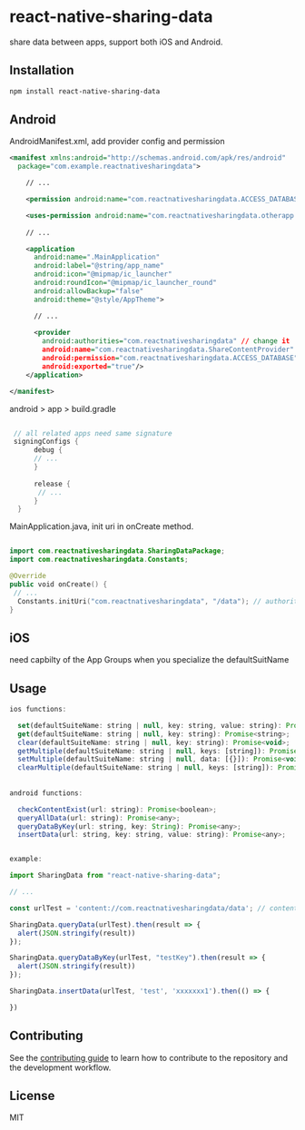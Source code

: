 # react-native-sharing-data

share data between apps, support both iOS and Android.

## Installation

```sh
npm install react-native-sharing-data
```

## Android

AndroidManifest.xml, add provider config and permission
```xml
<manifest xmlns:android="http://schemas.android.com/apk/res/android"
  package="com.example.reactnativesharingdata">

    // ...

    <permission android:name="com.reactnativesharingdata.ACCESS_DATABASE" android:protectionLevel="signature" /> // keep name same as "android:permission"

    <uses-permission android:name="com.reactnativesharingdata.otherapp.ACCESS_DATABASE" /> // change to the permission name of the other app you wanna get data.
  
    // ...

    <application
      android:name=".MainApplication"
      android:label="@string/app_name"
      android:icon="@mipmap/ic_launcher"
      android:roundIcon="@mipmap/ic_launcher_round"
      android:allowBackup="false"
      android:theme="@style/AppTheme">

      // ...
      
      <provider
        android:authorities="com.reactnativesharingdata" // change it  if you need.
        android:name="com.reactnativesharingdata.ShareContentProvider" // DO NOT CHANGE
        android:permission="com.reactnativesharingdata.ACCESS_DATABASE" // change it if you need, but keep the same with permission name above
        android:exported="true"/>
    </application>

</manifest>

```

android > app > build.gradle
```gradle

 // all related apps need same signature
 signingConfigs {
      debug {
      // ...
      }
      
      release {
       // ...
      }
  }

```

MainApplication.java, init uri in onCreate method.
```kotlin

import com.reactnativesharingdata.SharingDataPackage;
import com.reactnativesharingdata.Constants;

@Override
public void onCreate() {
 // ...
  Constants.initUri("com.reactnativesharingdata", "/data"); // authorities and path, change if you need. authorities must be the same with "android:authorities" in AndroidManifest.xml 
}
```

## iOS

need capbilty of the App Groups when you specialize the defaultSuitName

## Usage

```js
ios functions:

  set(defaultSuiteName: string | null, key: string, value: string): Promise<void>;
  get(defaultSuiteName: string | null, key: string): Promise<string>;
  clear(defaultSuiteName: string | null, key: string): Promise<void>;
  getMultiple(defaultSuiteName: string | null, keys: [string]): Promise<[string]>;
  setMultiple(defaultSuiteName: string | null, data: [{}]): Promise<void>;
  clearMultiple(defaultSuiteName: string | null, keys: [string]): Promise<void>;
  
  
android functions:

  checkContentExist(url: string): Promise<boolean>;
  queryAllData(url: string): Promise<any>;
  queryDataByKey(url: string, key: String): Promise<any>;
  insertData(url: string, key: string, value: string): Promise<any>;


example:

import SharingData from "react-native-sharing-data";

// ...

const urlTest = 'content://com.reactnativesharingdata/data'; // content://authorities + path

SharingData.queryData(urlTest).then(result => {
  alert(JSON.stringify(result))
});

SharingData.queryDataByKey(urlTest, "testKey").then(result => {
  alert(JSON.stringify(result))
});

SharingData.insertData(urlTest, 'test', 'xxxxxxx1').then(() => {

})

```

## Contributing

See the [contributing guide](CONTRIBUTING.md) to learn how to contribute to the repository and the development workflow.

## License

MIT
